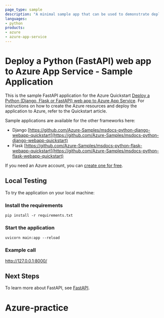 ```yaml
---
page_type: sample
description: "A minimal sample app that can be used to demonstrate deploying FastAPI apps to Azure App Service."
languages:
- python
products:
- azure
- azure-app-service
---
```


# Deploy a Python (FastAPI) web app to Azure App Service - Sample Application

This is the sample FastAPI application for the Azure Quickstart [Deploy a Python (Django, Flask or FastAPI) web app to Azure App Service](https://docs.microsoft.com/en-us/azure/app-service/quickstart-python). For instructions on how to create the Azure resources and deploy the application to Azure, refer to the Quickstart article.

Sample applications are available for the other frameworks here:
- Django [https://github.com/Azure-Samples/msdocs-python-django-webapp-quickstart](https://github.com/Azure-Samples/msdocs-python-django-webapp-quickstart)
- Flask [https://github.com/Azure-Samples/msdocs-python-flask-webapp-quickstart](https://github.com/Azure-Samples/msdocs-python-flask-webapp-quickstart)

If you need an Azure account, you can [create one for free](https://azure.microsoft.com/en-us/free/).

## Local Testing

To try the application on your local machine:

### Install the requirements

`pip install -r requirements.txt`

### Start the application

`uvicorn main:app --reload`

### Example call

http://127.0.0.1:8000/

## Next Steps

To learn more about FastAPI, see [FastAPI](https://fastapi.tiangolo.com/).
# Azure-practice
